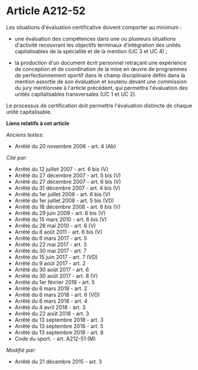 # Article A212-52

Les situations d'évaluation certificative doivent comporter au minimum :

- une évaluation des compétences dans une ou plusieurs situations d'activité recouvrant les objectifs terminaux d'intégration
des unités capitalisables de la spécialité et de la mention (UC 3 et UC 4) ;

- la production d'un document écrit personnel retraçant une expérience de conception et de coordination de la mise en œuvre
de programmes de perfectionnement sportif dans le champ disciplinaire défini dans la mention assortie de son évaluation et
soutenu devant une commission du jury mentionnée à l'article précédent, qui permettra l'évaluation des unités capitalisables
transversales (UC 1 et UC 2).

Le processus de certification doit permettre l'évaluation distincte de chaque unité capitalisable.

**Liens relatifs à cet article**

_Anciens textes_:

  - Arrêté du 20 novembre 2006 - art. 4 (Ab)

_Cité par_:

  - Arrêté du 12 juillet 2007 - art. 6 bis (V)
  - Arrêté du 27 décembre 2007 - art. 5 bis (V)
  - Arrêté du 27 décembre 2007 - art. 6 bis (V)
  - Arrêté du 31 décembre 2007 - art. 4 bis (V)
  - Arrêté du 1er juillet 2008 - art. 6 bis (V)
  - Arrêté du 1er juillet 2008 - art. 5 bis (VD)
  - Arrêté du 18 décembre 2008 - art. 6 bis (V)
  - Arrêté du 29 juin 2009 - art. 6 bis (V)
  - Arrêté du 15 mars 2010 - art. 6 bis (V)
  - Arrêté du 26 mai 2010 - art. 6 (V)
  - Arrêté du 8 août 2011 - art. 6 bis (V)
  - Arrêté du 6 mars 2017 - art. 5
  - Arrêté du 22 mai 2017 - art. 3
  - Arrêté du 30 mai 2017 - art. 7
  - Arrêté du 15 juin 2017 - art. 7 (VD)
  - Arrêté du 9 août 2017 - art. 2
  - Arrêté du 30 août 2017 - art. 6
  - Arrêté du 30 août 2017 - art. 8 (V)
  - Arrêté du 1er février 2018 - art. 5
  - Arrêté du 6 mars 2018 - art. 2
  - Arrêté du 6 mars 2018 - art. 6 (VD)
  - Arrêté du 6 mars 2018 - art. 4
  - Arrêté du 4 avril 2018 - art. 3
  - Arrêté du 22 août 2018 - art. 3
  - Arrêté du 13 septembre 2018 - art. 3
  - Arrêté du 13 septembre 2018 - art. 5
  - Arrêté du 13 septembre 2018 - art. 8
  - Code du sport. - art. A212-51 (M)

_Modifié par_:

  - Arrêté du 21 décembre 2015 - art. 3
